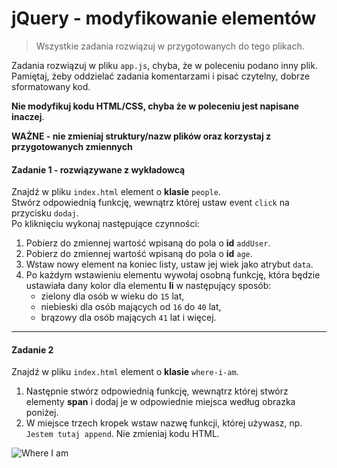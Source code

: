 #  jQuery - modyfikowanie elementów

> Wszystkie zadania rozwiązuj w przygotowanych do tego plikach.

Zadania rozwiązuj w pliku `app.js`, chyba, że w poleceniu podano inny plik.
Pamiętaj, żeby oddzielać zadania komentarzami i pisać czytelny, dobrze sformatowany kod.  

**Nie modyfikuj kodu HTML/CSS, chyba że w poleceniu jest napisane inaczej**.

**WAŻNE -  nie zmieniaj struktury/nazw plików oraz korzystaj z przygotowanych zmiennych**

#### Zadanie 1 - rozwiązywane z wykładowcą

Znajdź w pliku `index.html` element o **klasie** ```people```.  
Stwórz odpowiednią funkcję, wewnątrz której ustaw event ```click``` na przycisku ```dodaj```.  
Po kliknięciu wykonaj następujące czynności:
1. Pobierz do zmiennej wartość wpisaną do pola o **id** ```addUser```.
2. Pobierz do zmiennej wartość wpisaną do pola o **id** ```age```.
3. Wstaw nowy element na koniec listy, ustaw jej wiek jako atrybut ```data```.
4. Po każdym wstawieniu elementu wywołaj osobną funkcję, która będzie ustawiała dany kolor dla elementu **li** w następujący sposób:
   * zielony dla osób w wieku do `15` lat,
   * niebieski dla osób mających od `16` do `40` lat,
   * brązowy dla osób mających `41` lat i więcej.
  
-------------------------------------------------------------------------------

#### Zadanie 2

Znajdź w pliku `index.html` element o **klasie** ```where-i-am```.
1. Następnie stwórz odpowiednią funkcję, wewnątrz której stwórz elementy **span** i dodaj je w odpowiednie miejsca według obrazka poniżej.
2. W miejsce trzech kropek wstaw nazwę funkcji, której używasz,   np. ```Jestem tutaj append```.
   Nie zmieniaj kodu HTML.

![Where I am](images/where-i-am.png)
